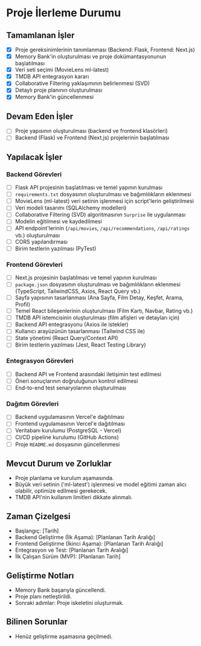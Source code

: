# Proje İlerleme Durumu

## Tamamlanan İşler
- [X] Proje gereksinimlerinin tanımlanması (Backend: Flask, Frontend: Next.js)
- [X] Memory Bank'in oluşturulması ve proje dokümantasyonunun başlatılması
- [X] Veri seti seçimi (MovieLens ml-latest)
- [X] TMDB API entegrasyon kararı
- [X] Collaborative Filtering yaklaşımının belirlenmesi (SVD)
- [X] Detaylı proje planının oluşturulması
- [X] Memory Bank'in güncellenmesi

## Devam Eden İşler
- [ ] Proje yapısının oluşturulması (backend ve frontend klasörleri)
- [ ] Backend (Flask) ve Frontend (Next.js) projelerinin başlatılması

## Yapılacak İşler

### Backend Görevleri
- [ ] Flask API projesinin başlatılması ve temel yapının kurulması
- [ ] `requirements.txt` dosyasının oluşturulması ve bağımlılıkların eklenmesi
- [ ] MovieLens (ml-latest) veri setinin işlenmesi için script'lerin geliştirilmesi
- [ ] Veri modeli tasarımı (SQLAlchemy modelleri)
- [ ] Collaborative Filtering (SVD) algoritmasının `Surprise` ile uygulanması
- [ ] Modelin eğitilmesi ve kaydedilmesi
- [ ] API endpoint'lerinin (`/api/movies`, `/api/recommendations`, `/api/ratings` vb.) oluşturulması
- [ ] CORS yapılandırması
- [ ] Birim testlerin yazılması (PyTest)

### Frontend Görevleri
- [ ] Next.js projesinin başlatılması ve temel yapının kurulması
- [ ] `package.json` dosyasının oluşturulması ve bağımlılıkların eklenmesi (TypeScript, TailwindCSS, Axios, React Query vb.)
- [ ] Sayfa yapısının tasarlanması (Ana Sayfa, Film Detay, Keşfet, Arama, Profil)
- [ ] Temel React bileşenlerinin oluşturulması (Film Kartı, Navbar, Rating vb.)
- [ ] TMDB API istemcisinin oluşturulması (film afişleri ve detayları için)
- [ ] Backend API entegrasyonu (Axios ile istekler)
- [ ] Kullanıcı arayüzünün tasarlanması (Tailwind CSS ile)
- [ ] State yönetimi (React Query/Context API)
- [ ] Birim testlerin yazılması (Jest, React Testing Library)

### Entegrasyon Görevleri
- [ ] Backend API ve Frontend arasındaki iletişimin test edilmesi
- [ ] Öneri sonuçlarının doğruluğunun kontrol edilmesi
- [ ] End-to-end test senaryolarının oluşturulması

### Dağıtım Görevleri
- [ ] Backend uygulamasının Vercel'e dağıtılması
- [ ] Frontend uygulamasının Vercel'e dağıtılması
- [ ] Veritabanı kurulumu (PostgreSQL - Vercel)
- [ ] CI/CD pipeline kurulumu (GitHub Actions)
- [ ] Proje `README.md` dosyasının güncellenmesi

## Mevcut Durum ve Zorluklar
- Proje planlama ve kurulum aşamasında.
- Büyük veri setinin ('ml-latest') işlenmesi ve model eğitimi zaman alıcı olabilir, optimize edilmesi gerekecek.
- TMDB API'nin kullanım limitleri dikkate alınmalı.

## Zaman Çizelgesi
- Başlangıç: [Tarih]
- Backend Geliştirme (İlk Aşama): [Planlanan Tarih Aralığı]
- Frontend Geliştirme (İkinci Aşama): [Planlanan Tarih Aralığı]
- Entegrasyon ve Test: [Planlanan Tarih Aralığı]
- İlk Çalışan Sürüm (MVP): [Planlanan Tarih]

## Geliştirme Notları
- Memory Bank başarıyla güncellendi.
- Proje planı netleştirildi.
- Sonraki adımlar: Proje iskeletini oluşturmak.

## Bilinen Sorunlar
- Henüz geliştirme aşamasına geçilmedi. 